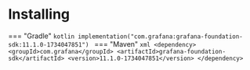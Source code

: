 # Installing

=== "Gradle"
    ```kotlin
    implementation("com.grafana:grafana-foundation-sdk:11.1.0-1734047851")
    ```
=== "Maven"
    ```xml
    <dependency>
        <groupId>com.grafana</groupId>
        <artifactId>grafana-foundation-sdk</artifactId>
        <version>11.1.0-1734047851</version>
    </dependency>
    ```
